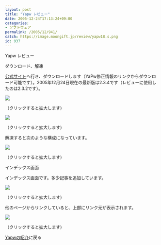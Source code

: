```yaml
---
layout: post
title: "Yapw レビュー"
date: 2005-12-24T17:13:24+09:00
categories:
- ソフトウェア
permalink: /2005/12/941/
catch: https://image.moongift.jp/review/yapw18.s.png
id: 937
---
```

Yapw レビュー  
<!--more-->

ダウンロード、解凍

  

[公式サイト](http://white.niu.ne.jp/yapw/)へ行き、ダウンロードします（YaPw修正情報のリンクからダウンロード可能です）。2005年12月24日現在の最新版は2.3.4です（レビューに使用したのは2.3.2です）。

  

[![](https://image.moongift.jp/review/yapw16.s.png)](https://image.moongift.jp/review/yapw16.png)  
  
（クリックすると拡大します)

  

[![](https://image.moongift.jp/review/yapw17.s.png)](https://image.moongift.jp/review/yapw17.png)  
  
（クリックすると拡大します)

  

解凍すると次のような構成になっています。

  

[![](https://image.moongift.jp/review/yapw18.s.png)](https://image.moongift.jp/review/yapw18.png)  
  
（クリックすると拡大します)

  

インデックス画面

  

インデックス画面です。多少記事を追加しています。

  

[![](https://image.moongift.jp/review/yapw19.s.png)](https://image.moongift.jp/review/yapw19.png)  
  
（クリックすると拡大します)

  

他のページからリンクしていると、上部にリンク元が表示されます。

  

[![](https://image.moongift.jp/review/yapw20.s.png)](https://image.moongift.jp/review/yapw20.png)  
  
（クリックすると拡大します)

  

[Yapwの紹介](http://fw.moongift.jp/intro/i-920.html)に戻る

